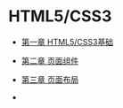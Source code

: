 # HTML5/CSS3

* [第一章 HTML5/CSS3基础](/chapter1/html3css3ji-chu.md)
* [第二章 页面组件](/chapter1/ye-mian-zu-jian.md)
* [第三章 页面布局](/chapter1/ye-mian-bu-ju.md)

* 


